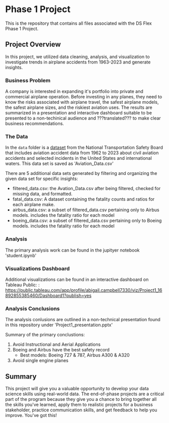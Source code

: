 # Phase 1 Project
This is the repository that contains all files associated with the DS Flex Phase 1 Project.


## Project Overview

In this project, we utilized data cleaning, analysis, and visualization to investigate trends in airplane accidents from 1963-2023 and generate insights. 

### Business Problem

A company is interested in expanding it's portfolio into private and commercial airplane operation. Before investing in any planes, they need to know the risks associated with airplane travel, the safest airplane models, the safest airplane sizes, and the riskiest aviation uses. The results are summarized in a presentation and interactive dashboard suitable to be presented to a non-techinical audience and ???translated??? to make clear business recommendations.

### The Data

In the `data` folder is a [dataset](https://www.kaggle.com/datasets/khsamaha/aviation-accident-database-synopses) from the National Transportation Safety Board that includes aviation accident data from 1962 to 2023 about civil aviation accidents and selected incidents in the United States and international waters. This data set is saved as 'Aviation_Data.csv'

There are 5 additional data sets generated by filtering and organizing the given data set for specific insights:
   - filtered_data.csv: the Avation_Data.csv after being filtered, checked for missing data, and formatted.
   - fatal_data.csv: A dataset containing the fatality counts and ratios for each airplane make.
   - airbus_data.csv: a subset of filtered_data.csv pertaining only to Airbus models. includes the fatality ratio for each model
   - boeing_data.csv: a subset of filtered_data.csv pertaining only to Boeing models. includes the fatality ratio for each model


### Analysis
The primary analysis work can be found in the jupityer notebook 'student.ipynb'


### Visualizations Dashboard
Additional visualizations can be found in an interactive dashboard on Tableau Public: : https://public.tableau.com/app/profile/abigail.campbell7330/viz/Project1_16892855385460/Dashboard1?publish=yes

### Analysis Conclusions
The analysis conlusions are outlined in a non-technical presentation found in this repository under 'Project1_presentation.pptx'

Summary of the primary conclustions:
   1. Avoid Instructional and Aerial Applications
   2. Boeing and Airbus have the best safety record
         - Best models: Boeing 727 & 787,  Airbus A300 & A320
   3. Avoid single engine planes


## Summary
This project will give you a valuable opportunity to develop your data science skills using real-world data. The end-of-phase projects are a critical part of the program because they give you a chance to bring together all the skills you've learned, apply them to realistic projects for a business stakeholder, practice communication skills, and get feedback to help you improve. You've got this!

